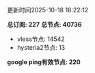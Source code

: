 更新时间2025-10-18 18:22:12

**总订阅: 227**
**总节点: 40736**
- vless节点: 14542
- hysteria2节点: 13

**google ping有效节点: 220**
